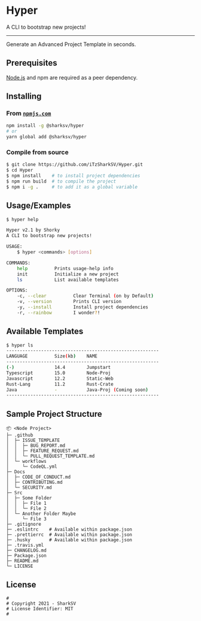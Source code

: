 # Hyper

A CLI to bootstrap new projects!

---

Generate an Advanced Project Template in seconds.

## Prerequisites

[Node.js](https://nodejs.org/en/) and npm are required as a peer dependency.

## Installing

### From [`npmjs.com`](https://npmjs.com/package/@sharksv/hyper)

```bash
npm install -g @sharksv/hyper
# or
yarn global add @sharksv/hyper
```

### Compile from source

```bash
$ git clone https://github.com/iTzSharkSV/Hyper.git
$ cd Hyper
$ npm install    # to install project dependencies
$ npm run build  # to compile the project
$ npm i -g .     # to add it as a global variable
```

## Usage/Examples

```bash
$ hyper help

Hyper v2.1 by Shorky
A CLI to bootstrap new projects!

USAGE:
    $ hyper <commands> [options]

COMMANDS:
    help          Prints usage-help info
    init          Initialize a new project
    ls            List available templates

OPTIONS:
    -c, --clear          Clear Terminal (on by Default)
    -v, --version        Prints CLI version
    -y, --install        Install project dependencies
    -r, --rainbow        I wonder?!
```

## Available Templates

```bash
$ hyper ls
---------------------------------------------------------
LANGUAGE          Size(kb)    NAME
---------------------------------------------------------
(-)               14.4        Jumpstart
Typescript        15.0        Node-Proj
Javascript        12.2        Static-Web
Rust-Lang         11.2        Rust-Crate
Java              -           Java-Proj (Coming soon)
---------------------------------------------------------
```

## Sample Project Structure

```Txt
📦 <Node Project>
├─ .github
│  ├─ ISSUE_TEMPLATE
│  │  ├─ BUG_REPORT.md
│  │  ├─ FEATURE_REQUEST.md
│  │  └─ PULL_REQUEST_TEMPLATE.md
│  └─ workflows
│     └─ CodeQL.yml
├─ Docs
│  ├─ CODE_OF_CONDUCT.md
│  ├─ CONTRIBUTING.md
│  └─ SECURITY.md
├─ Src
│  ├─ Some Folder
│  │  ├─ File 1
│  │  └─ File 2
│  └─ Another Folder Maybe
│     └─ File 3
├─ .gitignore
├─ .eslintrc    # Available within package.json
├─ .prettierrc  # Available within package.json
├─ .husky       # Available within package.json
├─ .travis.yml
├─ CHANGELOG.md
├─ Package.json
├─ README.md
└─ LICENSE
```

## License

```text
#
# Copyright 2021 - SharkSV
# License Identifier: MIT
#
```
